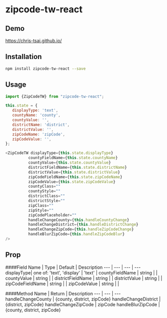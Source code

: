 # zipcode-tw-react

## Demo
https://chris-tsai.github.io/

## Installation

```bash
npm install zipcode-tw-react --save
```

## Usage

```javascript
import {ZipCodeTW} from "zipcode-tw-react";

this.state = {
   displayType: 'text',
   countyName: 'county',
   countyValue: '',
   districtName: 'district',
   districtValue: '',
   zipCodeName: 'zipCode',
   zipCodeValue: '',
};

<ZipCodeTW displayType={this.state.displayType}
          countyFieldName={this.state.countyName}
          countyValue={this.state.countyValue}
          districtFieldName={this.state.districtName}
          districtValue={this.state.districtValue}
          zipCodeFieldName={this.state.zipCodeName}
          zipCodeValue={this.state.zipCodeValue}
          countyClass=""
          countyStyle=""
          districtClass=""
          districtStyle=""
          zipClass=""
          zipStyle=""
          zipCodePlaceholder=""
          handleChangeCounty={this.handleCountyChange}
          handleChangeDistrict={this.handleDistrictChange}
          handleChangeZipCode={this.handleZipCodeChange}
          handleBlurZipCode={this.handleZipCodeBlur}
/>
```

## Prop

####Field
Name | Type | Default | Description
--- | --- | --- | ---
displayType| one of: 'text', 'display' | 'text' | 
countyFieldName | string | |
countyValue | string | |
districtFieldName | string | |
districtValue | string | |
zipCodeFieldName | string | |
zipCodeValue | string | |

####Method
Name | Return | Description
---  | --- | ---
handleChangeCounty | {county, district, zipCode}
handleChangeDistrict | {district, zipCode}
handleChangeZipCode | zipCode
handleBlurZipCode | {county, district, zipCode}